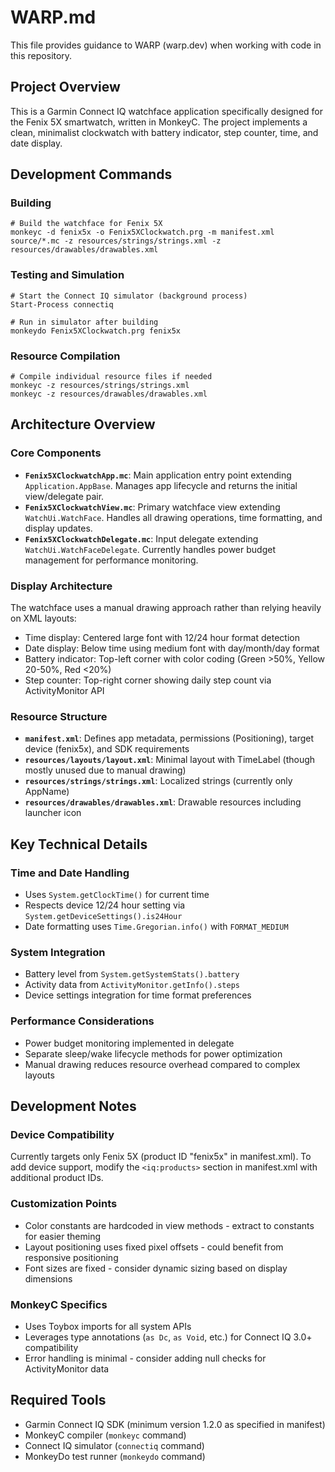 # WARP.md

This file provides guidance to WARP (warp.dev) when working with code in this repository.

## Project Overview

This is a Garmin Connect IQ watchface application specifically designed for the Fenix 5X smartwatch, written in MonkeyC. The project implements a clean, minimalist clockwatch with battery indicator, step counter, time, and date display.

## Development Commands

### Building
```pwsh
# Build the watchface for Fenix 5X
monkeyc -d fenix5x -o Fenix5XClockwatch.prg -m manifest.xml source/*.mc -z resources/strings/strings.xml -z resources/drawables/drawables.xml
```

### Testing and Simulation
```pwsh
# Start the Connect IQ simulator (background process)
Start-Process connectiq

# Run in simulator after building
monkeydo Fenix5XClockwatch.prg fenix5x
```

### Resource Compilation
```pwsh
# Compile individual resource files if needed
monkeyc -z resources/strings/strings.xml
monkeyc -z resources/drawables/drawables.xml
```

## Architecture Overview

### Core Components
- **`Fenix5XClockwatchApp.mc`**: Main application entry point extending `Application.AppBase`. Manages app lifecycle and returns the initial view/delegate pair.
- **`Fenix5XClockwatchView.mc`**: Primary watchface view extending `WatchUi.WatchFace`. Handles all drawing operations, time formatting, and display updates.
- **`Fenix5XClockwatchDelegate.mc`**: Input delegate extending `WatchUi.WatchFaceDelegate`. Currently handles power budget management for performance monitoring.

### Display Architecture
The watchface uses a manual drawing approach rather than relying heavily on XML layouts:
- Time display: Centered large font with 12/24 hour format detection
- Date display: Below time using medium font with day/month/day format
- Battery indicator: Top-left corner with color coding (Green >50%, Yellow 20-50%, Red <20%)
- Step counter: Top-right corner showing daily step count via ActivityMonitor API

### Resource Structure
- **`manifest.xml`**: Defines app metadata, permissions (Positioning), target device (fenix5x), and SDK requirements
- **`resources/layouts/layout.xml`**: Minimal layout with TimeLabel (though mostly unused due to manual drawing)
- **`resources/strings/strings.xml`**: Localized strings (currently only AppName)
- **`resources/drawables/drawables.xml`**: Drawable resources including launcher icon

## Key Technical Details

### Time and Date Handling
- Uses `System.getClockTime()` for current time
- Respects device 12/24 hour setting via `System.getDeviceSettings().is24Hour`
- Date formatting uses `Time.Gregorian.info()` with `FORMAT_MEDIUM`

### System Integration
- Battery level from `System.getSystemStats().battery`
- Activity data from `ActivityMonitor.getInfo().steps`
- Device settings integration for time format preferences

### Performance Considerations
- Power budget monitoring implemented in delegate
- Separate sleep/wake lifecycle methods for power optimization
- Manual drawing reduces resource overhead compared to complex layouts

## Development Notes

### Device Compatibility
Currently targets only Fenix 5X (product ID "fenix5x" in manifest.xml). To add device support, modify the `<iq:products>` section in manifest.xml with additional product IDs.

### Customization Points
- Color constants are hardcoded in view methods - extract to constants for easier theming
- Layout positioning uses fixed pixel offsets - could benefit from responsive positioning
- Font sizes are fixed - consider dynamic sizing based on display dimensions

### MonkeyC Specifics
- Uses Toybox imports for all system APIs
- Leverages type annotations (`as Dc`, `as Void`, etc.) for Connect IQ 3.0+ compatibility
- Error handling is minimal - consider adding null checks for ActivityMonitor data

## Required Tools

- Garmin Connect IQ SDK (minimum version 1.2.0 as specified in manifest)
- MonkeyC compiler (`monkeyc` command)
- Connect IQ simulator (`connectiq` command)
- MonkeyDo test runner (`monkeydo` command)